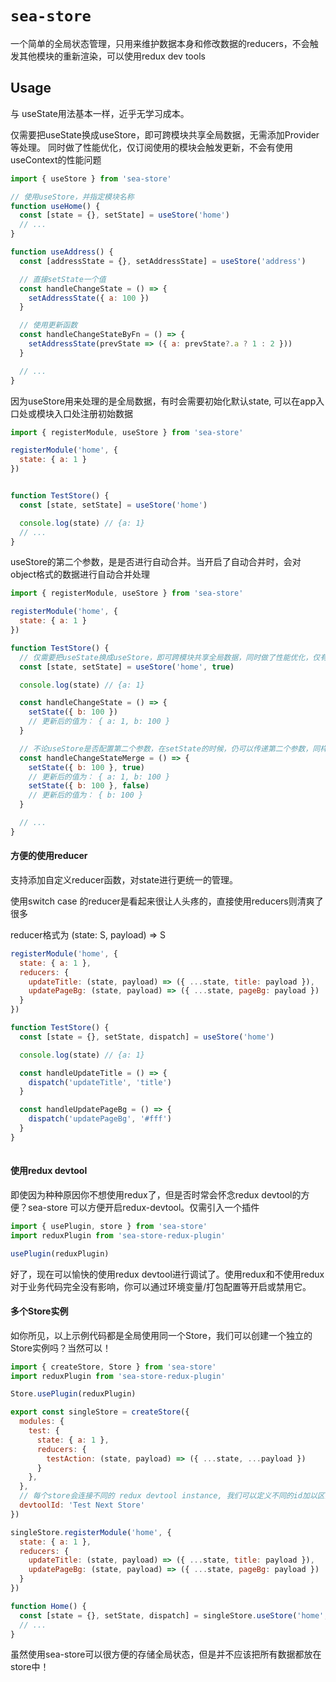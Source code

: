 # `sea-store`

一个简单的全局状态管理，只用来维护数据本身和修改数据的reducers，不会触发其他模块的重新渲染，可以使用redux dev tools

## Usage

与 useState用法基本一样，近乎无学习成本。

仅需要把useState换成useStore，即可跨模块共享全局数据，无需添加Provider等处理。
同时做了性能优化，仅订阅使用的模块会触发更新，不会有使用useContext的性能问题

```javascript
import { useStore } from 'sea-store'

// 使用useStore，并指定模块名称
function useHome() {
  const [state = {}, setState] = useStore('home')
  // ...
}

function useAddress() {
  const [addressState = {}, setAddressState] = useStore('address')

  // 直接setState一个值
  const handleChangeState = () => {
    setAddressState({ a: 100 })
  }

  // 使用更新函数
  const handleChangeStateByFn = () => {
    setAddressState(prevState => ({ a: prevState?.a ? 1 : 2 }))
  }

  // ...
}
```

因为useStore用来处理的是全局数据，有时会需要初始化默认state, 可以在app入口处或模块入口处注册初始数据
```javascript
import { registerModule, useStore } from 'sea-store'

registerModule('home', {
  state: { a: 1 }
})


function TestStore() {
  const [state, setState] = useStore('home')

  console.log(state) // {a: 1}
  // ...
}


```

useStore的第二个参数，是是否进行自动合并。当开启了自动合并时，会对object格式的数据进行自动合并处理


```javascript
import { registerModule, useStore } from 'sea-store'

registerModule('home', {
  state: { a: 1 }
})

function TestStore() {
  // 仅需要把useState换成useStore，即可跨模块共享全局数据，同时做了性能优化，仅有使用的模块会触发更新，不会有使用useContext的性能问题
  const [state, setState] = useStore('home', true)

  console.log(state) // {a: 1}

  const handleChangeState = () => {
    setState({ b: 100 })
    // 更新后的值为： { a: 1, b: 100 }
  }

  // 不论useStore是否配置第二个参数，在setState的时候，仍可以传递第二个参数，同样会进行合并
  const handleChangeStateMerge = () => {
    setState({ b: 100 }, true)
    // 更新后的值为： { a: 1, b: 100 }
    setState({ b: 100 }, false)
    // 更新后的值为： { b: 100 }
  }

  // ...
}
```
#### 方便的使用reducer
支持添加自定义reducer函数，对state进行更统一的管理。

使用switch case 的reducer是看起来很让人头疼的，直接使用reducers则清爽了很多

reducer格式为 (state: S, payload) => S

```javascript
registerModule('home', {
  state: { a: 1 },
  reducers: {
    updateTitle: (state, payload) => ({ ...state, title: payload }),
    updatePageBg: (state, payload) => ({ ...state, pageBg: payload })
  }
})

function TestStore() {
  const [state = {}, setState, dispatch] = useStore('home')

  console.log(state) // {a: 1}

  const handleUpdateTitle = () => {
    dispatch('updateTitle', 'title')
  }

  const handleUpdatePageBg = () => {
    dispatch('updatePageBg', '#fff')
  }
}
  
```

#### 使用redux devtool
即使因为种种原因你不想使用redux了，但是否时常会怀念redux devtool的方便？sea-store 可以方便开启redux-devtool。仅需引入一个插件

```javascript
import { usePlugin, store } from 'sea-store'
import reduxPlugin from 'sea-store-redux-plugin'

usePlugin(reduxPlugin)
```

好了，现在可以愉快的使用redux devtool进行调试了。使用redux和不使用redux对于业务代码完全没有影响，你可以通过环境变量/打包配置等开启或禁用它。

#### 多个Store实例
如你所见，以上示例代码都是全局使用同一个Store，我们可以创建一个独立的Store实例吗？当然可以！
```javascript
import { createStore, Store } from 'sea-store'
import reduxPlugin from 'sea-store-redux-plugin'

Store.usePlugin(reduxPlugin)

export const singleStore = createStore({
  modules: {
    test: {
      state: { a: 1 },
      reducers: {
        testAction: (state, payload) => ({ ...state, ...payload })
      }
    },
  },
  // 每个store会连接不同的 redux devtool instance, 我们可以定义不同的id加以区分
  devtoolId: 'Test Next Store'
})

singleStore.registerModule('home', {
  state: { a: 1 },
  reducers: {
    updateTitle: (state, payload) => ({ ...state, title: payload }),
    updatePageBg: (state, payload) => ({ ...state, pageBg: payload })
  }
})

function Home() {
  const [state = {}, setState, dispatch] = singleStore.useStore('home', true)
  // ...
}
```

虽然使用sea-store可以很方便的存储全局状态，但是并不应该把所有数据都放在store中！
